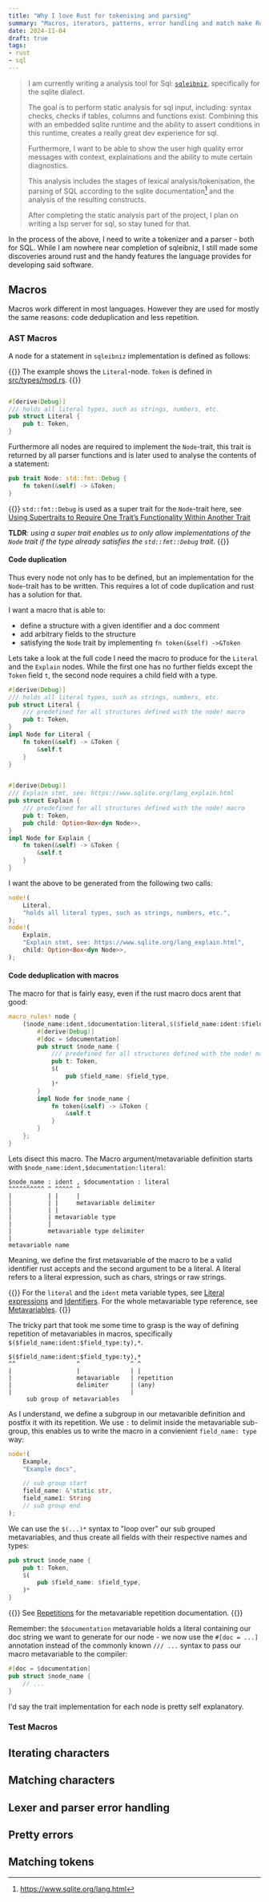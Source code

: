 ```yaml
---
title: "Why I love Rust for tokenising and parsing"
summary: "Macros, iterators, patterns, error handling and match make Rust almost perfect"
date: 2024-11-04
draft: true
tags:
- rust
- sql
---
```


> I am currently writing a analysis tool for Sql: [`sqleibniz`](github.com/xnacly/sqleibniz), specifically for the sqlite
> dialect. 
>
> The goal is to perform static analysis for sql input, including: syntax
> checks, checks if tables, columns and functions exist. Combining this with an
> embedded sqlite runtime and the ability to assert conditions in this runtime,
> creates a really great dev experience for sql.
> 
> Furthermore, I want to be able to show the user high quality error messages
> with context, explainations and the ability to mute certain diagnostics.
> 
> This analysis includes the stages of lexical analysis/tokenisation, the
> parsing of SQL according to the sqlite documentation[^sqlite-sql-docs] and
> the analysis of the resulting constructs.
>
>
> After completing the static analysis part of the project, I plan on writing a
> lsp server for sql, so stay tuned for that.

[^sqlite-sql-docs]: https://www.sqlite.org/lang.html

In the process of the above, I need to write a tokenizer and a parser - both
for SQL. While I am nowhere near completion of sqleibniz, I still made some
discoveries around rust and the handy features the language provides for
developing said software.

## Macros

Macros work different in most languages. However they are used for mostly the
same reasons: code deduplication and less repetition.

### AST Macros

A node for a statement in `sqleibniz` implementation is defined as follows:

{{<callout type="Tip">}}
The example shows the `Literal`-node. `Token` is defined in
[src/types/mod.rs](https://github.com/xNaCly/sqleibniz/blob/master/src/types/mod.rs#L97-L102).
{{</callout>}}


```rust

#[derive(Debug)]
/// holds all literal types, such as strings, numbers, etc.
pub struct Literal {
    pub t: Token,
}
```

Furthermore all nodes are required to implement the `Node`-trait, this trait
is returned by all parser functions and is later used to analyse the contents
of a statement:

```rust
pub trait Node: std::fmt::Debug {
    fn token(&self) -> &Token;
}
```

{{<callout type="Tip">}} `std::fmt::Debug` is used as a super trait for the
`Node`-trait here, see [Using Supertraits to Require One Trait’s Functionality
Within Another
Trait](https://doc.rust-lang.org/book/ch19-03-advanced-traits.html#using-supertraits-to-require-one-traits-functionality-within-another-trait)

**TLDR**:
_using a super trait enables us to only allow implementations of the `Node`
trait if the type already satisfies the `std::fmt::Debug` trait._
{{</callout>}}


#### Code duplication

Thus every node not only has to be defined, but an implementation for the
`Node`-trait has to be written. This requires a lot of code duplication and
rust has a solution for that. 

I want a macro that is able to:

- define a structure with a given identifier and a doc comment
- add arbitrary fields to the structure
- satisfying the `Node` trait by implementing `fn token(&self) ->&Token`

Lets take a look at the full code I need the macro to produce for the
`Literal` and the `Explain` nodes. While the first one has no further fields
except the `Token` field `t`, the second node requires a child field with a
type.

```rust
#[derive(Debug)]
/// holds all literal types, such as strings, numbers, etc.
pub struct Literal {
    /// predefined for all structures defined with the node! macro
    pub t: Token,
}
impl Node for Literal {
    fn token(&self) -> &Token {
        &self.t
    }
}


#[derive(Debug)]
/// Explain stmt, see: https://www.sqlite.org/lang_explain.html
pub struct Explain {
    /// predefined for all structures defined with the node! macro
    pub t: Token,
    pub child: Option<Box<dyn Node>>,
}
impl Node for Explain {
    fn token(&self) -> &Token {
        &self.t
    }
}
```

I want the above to be generated from the following two calls:

```rust
node!(
    Literal,
    "holds all literal types, such as strings, numbers, etc.",
);
node!(
    Explain,
    "Explain stmt, see: https://www.sqlite.org/lang_explain.html",
    child: Option<Box<dyn Node>>,
);
```

#### Code deduplication with macros

The macro for that is fairly easy, even if the rust macro docs arent that good:

```rust
macro_rules! node {
    ($node_name:ident,$documentation:literal,$($field_name:ident:$field_type:ty),*) => {
        #[derive(Debug)]
        #[doc = $documentation]
        pub struct $node_name {
            /// predefined for all structures defined with the node! macro, holds the token of the ast node
            pub t: Token,
            $(
                pub $field_name: $field_type,
            )*
        }
        impl Node for $node_name {
            fn token(&self) -> &Token {
                &self.t
            }
        }
    };
}
```

Lets disect this macro. The Macro argument/metavariable definition starts with
`$node_name:ident,$documentation:literal`:

```text
$node_name : ident , $documentation : literal
^^^^^^^^^^ ^ ^^^^^ ^
|          | |     |
|          | |     metavariable delimiter
|          | |
|          | metavariable type
|          |
|          metavariable type delimiter
|
metavariable name
```

Meaning, we define the first metavariable of the macro to be a valid
identifier rust accepts and the second argument to be a literal. A literal
refers to a literal expression, such as chars, strings or raw strings.

{{<callout type="Tip">}}
For the `literal` and the `ident` meta variable types, see [Literal
expressions](https://doc.rust-lang.org/reference/expressions/literal-expr.html)
and [Identifiers](https://doc.rust-lang.org/reference/identifiers.html). For
the whole metavariable type reference, see
[Metavariables](https://doc.rust-lang.org/reference/macros-by-example.html#metavariables).
{{</callout>}}

The tricky part that took me some time to grasp is the way of defining
repetition of metavariables in macros, specifically `$($field_name:ident:$field_type:ty),*`.

```text
$($field_name:ident:$field_type:ty),*
^^                 ^              ^ ^
|                  |              | | 
|                  metavariable   | repetition  
|                  delimiter      | (any) 
|                                 | 
     sub group of metavariables
```

As I understand, we define a subgroup in our metavarible definition and
postfix it with its repetition. We use `:` to delimit inside the metavariable
sub-group, this enables us to write the macro in a convienient `field_name:
type` way:

```rust
node!(
    Example,
    "Example docs", 

    // sub group start
    field_name: &'static str,
    field_name1: String
    // sub group end
);
```

We can use the `$(...)*` syntax to "loop over" our sub grouped metavariables,
and thus create all fields with their respective names and types:

```rust
pub struct $node_name {
    pub t: Token,
    $(
        pub $field_name: $field_type,
    )*
}
```

{{<callout type="Tip">}}
See
[Repetitions](https://doc.rust-lang.org/reference/macros-by-example.html#repetitions)
for the metavariable repetition documentation.
{{</callout>}}

Remember: the `$documentation` metavariable holds a literal containing our doc
string we want to generate for our node - we now use the `#[doc = ...]`
annotation instead of the commonly known `/// ...` syntax to pass our macro
metavariable to the compiler:

```rust
#[doc = $documentation]
pub struct $node_name {
    // ...
}
```

I'd say the trait implementation for each node is pretty self explanatory.

### Test Macros

## Iterating characters
## Matching characters
## Lexer and parser error handling
## Pretty errors
## Matching tokens
